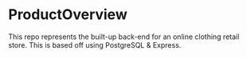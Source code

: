 # ProductOverview

This repo represents the built-up back-end for an online clothing retail store. This is based off using PostgreSQL & Express. 
